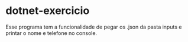 # dotnet-exercicio

Esse programa tem a funcionalidade de pegar os .json da pasta inputs e printar o nome e telefone no console. 
